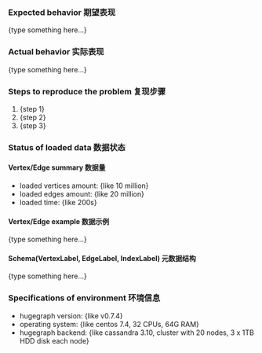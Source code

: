 ### Expected behavior 期望表现
{type something here...}


### Actual behavior 实际表现
{type something here...}


### Steps to reproduce the problem 复现步骤
1. {step 1}
2. {step 2}
3. {step 3}


### Status of loaded data 数据状态

#### Vertex/Edge summary 数据量
- loaded vertices amount: {like 10 million}
- loaded edges amount: {like 20 million}
- loaded time: {like 200s}

#### Vertex/Edge example 数据示例
{type something here...}

#### Schema(VertexLabel, EdgeLabel, IndexLabel) 元数据结构
{type something here...}


### Specifications of environment 环境信息
- hugegraph version: {like v0.7.4}
- operating system: {like centos 7.4, 32 CPUs, 64G RAM}
- hugegraph backend: {like cassandra 3.10, cluster with 20 nodes, 3 x 1TB HDD disk each node}
